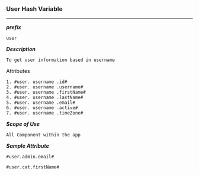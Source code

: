 ### User Hash Variable

---
***prefix***
```
user
```

***Description***
```
To get user information based in username
```

Attributes 

```
1. #user. username .id#
2. #user. username .username#
3. #user. username .firstName#
4. #user. username .lastName#
5. #user. username .email#
6. #user. username .active#
7. #user. username .timeZone#
```

***Scope of Use***

```
All Component within the app
```

***Sample Attribute***
```
#user.admin.email#

#user.cat.firstName#
```